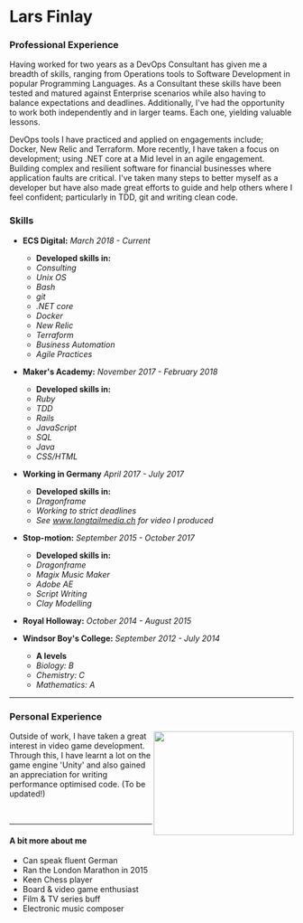 # Lars Finlay

### Professional Experience

Having worked for two years as a DevOps Consultant has given me a breadth of skills, ranging from Operations tools to Software Development in popular Programming Languages. As a Consultant these skills have been tested and matured against Enterprise scenarios while also having to balance expectations and deadlines. Additionally, I've had the opportunity to work both independently and in larger teams. Each one, yielding valuable lessons.

DevOps tools I have practiced and applied on engagements include; Docker, New Relic and Terraform. More recently, I have taken a focus on development; using .NET core at a Mid level in an agile engagement. Building complex and resilient software for financial businesses where application faults are critical. I've taken many steps to better myself as a developer but have also made great efforts to guide and help others where I feel confident; particularly in TDD, git and writing clean code.

### Skills

- **ECS Digital:** *March 2018 - Current*
  - **Developed skills in:**
  - *Consulting*
  - *Unix OS*
  - *Bash*
  - *git*
  - *.NET core*
  - *Docker*
  - *New Relic*
  - *Terraform*
  - *Business Automation*
  - *Agile Practices*

- **Maker's Academy:** *November 2017 - February 2018*
  - **Developed skills in:**
  - *Ruby*
  - *TDD*
  - *Rails*
  - *JavaScript*
  - *SQL*
  - *Java*
  - *CSS/HTML*
  
- **Working in Germany** *April 2017 - July 2017*
  - **Developed skills in:**
  - *Dragonframe*
  - *Working to strict deadlines*
  - *See www.longtailmedia.ch for video I produced*
  
- **Stop-motion:** *September 2015 - October 2017*
  - **Developed skills in:**
  - *Dragonframe*
  - *Magix Music Maker*
  - *Adobe AE*
  - *Script Writing*
  - *Clay Modelling*
  
- **Royal Holloway:** *October 2014 - August 2015*

- **Windsor Boy's College:** *September 2012 - July 2014*
  - **A levels**
  - *Biology: B*
  - *Chemistry: C*
  - *Mathematics: A*
  
---

### Personal Experience

<img align="right" src="./dev.gif" width="248" height="184" />

Outside of work, I have taken a great interest in video game development. Through this, I have learnt a lot on the game engine 'Unity' and also gained an appreciation for writing performance optimised code. (To be updated!)

</br>

---

#### A bit more about me

- Can speak fluent German
- Ran the London Marathon in 2015
- Keen Chess player
- Board & video game enthusiast
- Film & TV series buff
- Electronic music composer
